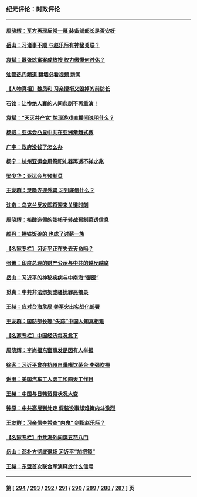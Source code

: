 ### 纪元评论：时政评论
---
#### [周晓辉：军方再现反常一幕 装备部部长是否安好](../../pages/nsc1025/n14081765.md?09270330) 
#### [岳山：习诸事不顺 与赵乐际有神秘关联？](../../pages/nsc1025/n14080826.md?09270330) 
#### [袁斌：嚣张炫富案成热搜 权力傲慢何时休？](../../pages/nsc1025/n14081320.md?09270330) 
#### [油管热门频道 翻墙必看视频 新闻](ok?09270330)
#### [【人物真相】魏凤和 习亲授衔又毁掉的前防长](../../pages/nsc1025/n14081065.md?09270330) 
#### [石铭：让惨绝人寰的人间悲剧不再重演！](../../pages/nsc1025/n14080827.md?09270330) 
#### [袁斌：“天灭共产党”惊现游戏直播间说明什么？](../../pages/nsc1025/n14080315.md?09270330) 
#### [杨威：亚运会凸显中共在亚洲渐趋式微](../../pages/nsc1025/n14080368.md?09270330) 
#### [广宇：政府没钱了怎么办](../../pages/nsc1025/n14080272.md?09270330) 
#### [杨宁：杭州亚运会用祭祀礼器再透不祥之兆](../../pages/nsc1025/n14080292.md?09270330) 
#### [梁少华：亚运会与预制菜](../../pages/nsc1025/n14080096.md?09270330) 
#### [王友群：灵隐寺迎外宾 习到底信什么？](../../pages/nsc1025/n14079992.md?09270330) 
#### [沈舟：乌克兰反攻即将迎来关键时刻](../../pages/nsc1025/n14079971.md?09270330) 
#### [周晓辉：核酸造假的张核子转战预制菜透信息](../../pages/nsc1025/n14079950.md?09270330) 
#### [颜丹：捧铁饭碗的 也成了讨薪一族](../../pages/nsc1025/n14079947.md?09270330) 
#### [【名家专栏】习近平正在失去天命吗？](../../pages/nsc1025/n14079827.md?09270330) 
#### [张菁：印度总理的财产公示与中共的越反越腐](../../pages/nsc1025/n14079946.md?09270330) 
#### [岳山：习近平的神秘疾病与中南海“御医”](../../pages/nsc1025/n14079861.md?09270330) 
#### [觅真：中共非法绑架或骚扰罪恶摘录](../../pages/nsc1025/n14079594.md?09270330) 
#### [王赫：应对台海危局 美军突出实战化部署](../../pages/nsc1025/n14079445.md?09270330) 
#### [王友群：国防部长等“失踪”中国人知真相难](../../pages/nsc1025/n14079544.md?09270330) 
#### [【名家专栏】中国经济每况愈下](../../pages/nsc1025/n14079229.md?09270330) 
#### [周晓辉：李尚福东窗事发是因有人举报](../../pages/nsc1025/n14079417.md?09270330) 
#### [徐客：习近平曾在杭州自曝嗜饮茅台 李强吹捧](../../pages/nsc1025/n14079046.md?09270330) 
#### [谢田：美国汽车工人罢工和四天工作日](../../pages/nsc1025/n14079065.md?09270330) 
#### [王赫：中国与日韩贸易状况大变](../../pages/nsc1025/n14078991.md?09270330) 
#### [钟原：中共高层到处走 假装没事却难掩内斗激烈](../../pages/nsc1025/n14078880.md?09270330) 
#### [王友群：习亲信李希查“内鬼” 剑指赵乐际？](../../pages/nsc1025/n14078775.md?09270330) 
#### [【名家专栏】中共海外间谍五花八门](../../pages/nsc1025/n14075580.md?09270330) 
#### [岳山：邓朴方彻底退场 习近平“加把锁”](../../pages/nsc1025/n14078601.md?09270330) 
#### [王赫：东盟首次联合军演释放什么信号](../../pages/nsc1025/n14078124.md?09270330) 

---
#### 第 [ [294](./294.md?09270330) / [293](./293.md?09270330) / [292](./292.md?09270330) / [291](./291.md?09270330) / [290](./290.md?09270330) / [289](./289.md?09270330) / [288](./288.md?09270330) / [287](./287.md?09270330) ] 页
